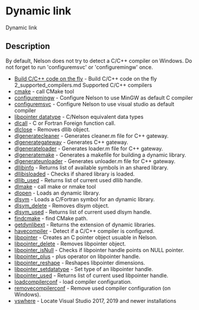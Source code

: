 # Dynamic link

Dynamic link

## Description

By default, Nelson does not try to detect a C/C++ compiler on Windows. Do not forget to run 'configuremsvc' or 'configuremingw' once.

- [Build C/C++ code on the fly](1_c_cpp_build_on_fly.md) - Build C/C++ code on the fly
  2_supported_compilers.md Supported C/C++ compilers
- [cmake](cmake.md) - call CMake tool
- [configuremingw](configuremingw.md) - Configure Nelson to use MinGW as default C compiler
- [configuremsvc](configuremsvc.md) - Configure Nelson to use visual studio as default compiler
- [libpointer datatype](C_datatype.md) - C/Nelson equivalent data types
- [dlcall](dlcall.md) - C or Fortran Foreign function call.
- [dlclose](dlclose.md) - Removes dllib object.
- [dlgeneratecleaner](dlgeneratecleaner.md) - Generates cleaner.m file for C++ gateway.
- [dlgenerategateway](dlgenerategateway.md) - Generates C++ gateway.
- [dlgenerateloader](dlgenerateloader.md) - Generates loader.m file for C++ gateway.
- [dlgeneratemake](dlgeneratemake.md) - Generates a makefile for building a dynamic library.
- [dlgenerateunloader](dlgenerateunloader.md) - Generates unloader.m file for C++ gateway.
- [dllibinfo](dllibinfo.md) - Returns list of available symbols in an shared library.
- [dllibisloaded](dllibisloaded.md) - Checks if shared library is loaded.
- [dllib_used](dllib_used.md) - Returns list of current used dllib handle.
- [dlmake](dlmake.md) - call make or nmake tool
- [dlopen](dlopen.md) - Loads an dynamic library.
- [dlsym](dlsym.md) - Loads a C/Fortran symbol for an dynamic library.
- [dlsym_delete](dlsym_delete.md) - Removes dlsym object.
- [dlsym_used](dlsym_used.md) - Returns list of current used dlsym handle.
- [findcmake](findcmake.md) - find CMake path.
- [getdynlibext](getdynlibext.md) - Returns the extension of dynamic libraries.
- [havecompiler](havecompiler.md) - Detect if a C/C++ compiler is configured.
- [libpointer](libpointer.md) - Creates an C pointer object usuable in Nelson.
- [libpointer_delete](libpointer_delete.md) - Removes libpointer object.
- [libpointer_isNull](libpointer_isNull.md) - Checks if libpointer handle points on NULL pointer.
- [libpointer_plus](libpointer_plus.md) - plus operator on libpointer handle.
- [libpointer_reshape](libpointer_reshape.md) - Reshapes libpointer dimensions.
- [libpointer_setdatatype](libpointer_setdatatype.md) - Set type of an libpointer handle.
- [libpointer_used](libpointer_used.md) - Returns list of current used libpointer handle.
- [loadcompilerconf](loadcompiler.md) - load compiler configuration.
- [removecompilerconf](removecompilerconf.md) - Remove used compiler configuration (on Windows).
- [vswhere](vswhere.md) - Locate Visual Studio 2017, 2019 and newer installations
